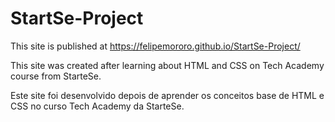 # StartSe-Project
This site is published at https://felipemororo.github.io/StartSe-Project/

This site was created after learning about HTML and CSS on Tech Academy course from StarteSe.

Este site foi desenvolvido depois de aprender os conceitos base de HTML e CSS no curso Tech Academy da StarteSe.
